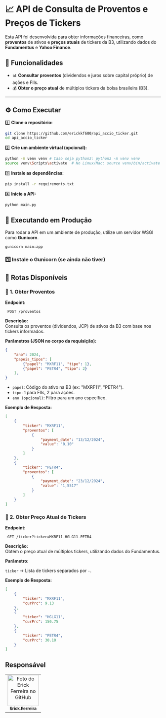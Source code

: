 # 📈 API de Consulta de Proventos e Preços de Tickers  

Esta API foi desenvolvida para obter informações financeiras, como **proventos** de ativos e **preços atuais** de tickers da B3, utilizando dados do **Fundamentus** e **Yahoo Finance**.  

## 🚀 Funcionalidades  

- 📊 **Consultar proventos** (dividendos e juros sobre capital próprio) de ações e FIIs.  
- 💰 **Obter o preço atual** de múltiplos tickers da bolsa brasileira (B3).  

---

## ⚙️ **Como Executar**

1️⃣ **Clone o repositório:**  
```bash
git clone https://github.com/erickkf600/api_accio_ticker.git
cd api_accio_ticker
```
2️⃣ **Crie um ambiente virtual (opcional):**  
```bash
python -m venv venv # Caso seja python3: python3 -m venv venv
source venv\Scripts\activate  # No Linux/Mac: source venv/bin/activate
```

3️⃣ **Instale as dependências:**

```bash
pip install -r requirements.txt
```

4️⃣ **Inicie a API:**
```bash
python main.py
```

## 🚀 Executando em Produção  

Para rodar a API em um ambiente de produção, utilize um servidor WSGI como **Gunicorn**.

```bash
gunicorn main:app
```

### 1️⃣ Instale o Gunicorn (se ainda não tiver)  

## 🔗 **Rotas Disponíveis**  

### 📌 **1. Obter Proventos**  

**Endpoint:**  
```
 POST /proventos
```
**Descrição:**  
Consulta os proventos (dividendos, JCP) de ativos da B3 com base nos tickers informados.  

**Parâmetros (JSON no corpo da requisição):**  
```json
{
    "ano": 2024,
    "papeis_tipos": [
        {"papel": "MXRF11", "tipo": 1},
        {"papel": "PETR4", "tipo": 2}
    ],
}
```

* `papel`: Código do ativo na B3 (ex: "MXRF11", "PETR4").
* `tipo`: 1 para FIIs, 2 para ações.
* `ano (opcional)`: Filtro para um ano específico.

**Exemplo de Resposta:** 
```json
[
    {
        "ticker": "MXRF11",
        "proventos": [
            {
                "payment_date": "13/12/2024",
                "value": "0,10"
            }
        ]
    },
    {
        "ticker": "PETR4",
        "proventos": [
            {
                "payment_date": "23/12/2024",
                "value": "1,5517"
            }
        ]
    }
]
```


### 📌 **2. Obter Preço Atual de Tickers**

**Endpoint:**  
```
 GET /ticker?ticker=MXRF11-HGLG11-PETR4
```
**Descrição:**  
Obtém o preço atual de múltiplos tickers, utilizando dados do Fundamentus. 

**Parâmetro:**  

`ticker` → Lista de tickers separados por `-`.

**Exemplo de Resposta:** 
```json
[
    {
        "ticker": "MXRF11",
        "curPrc": 9.13
    },
    {
        "ticker": "HGLG11",
        "curPrc": 150.75
    },
    {
        "ticker": "PETR4",
        "curPrc": 30.10
    }
]
```

## Responsável

<table>
  <tr>
    <td align="center">
      <a href="#">
        <img src="https://avatars3.githubusercontent.com/u/35529628" width="100px;" alt="Foto do Erick Ferreira no GitHub"/><br>
        <sub>
          <b>Erick Ferreira</b>
        </sub>
      </a>
    </td>
  </tr>
</table>